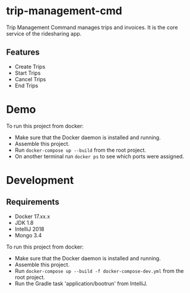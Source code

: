 # trip-management-cmd

Trip Management Command manages trips and invoices. It is the core service of the ridesharing app.

## Features
* Create Trips
* Start Trips
* Cancel Trips
* End Trips

# Demo
To run this project from docker:
* Make sure that the Docker daemon is installed and running.
* Assemble this project.
* Run ```docker-compose up --build``` from the root project.
* On another terminal run ```docker ps``` to see which ports were assigned.

# Development

## Requirements
* Docker 17.xx.x
* JDK 1.8
* IntelliJ 2018
* Mongo 3.4

 To run this project from docker:
 * Make sure that the Docker daemon is installed and running.
 * Assemble this project.
 * Run ```docker-compose up --build -f docker-compose-dev.yml``` from the root project.
 * Run the Gradle task 'application/bootrun' from IntelliJ.